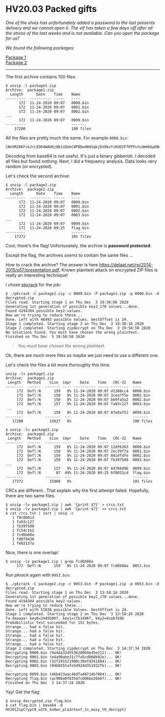 # HV20.03 Packed gifts

_One of the elves has unfortunately added a password to the last presents delivery and we cannot open it. The elf has taken a few days off after all the stress of the last weeks and is not available. Can you open the package for us?_

_We found the following packages:_

[Package 1](package1.zip)  
[Package 2](package2.zip)

---

The first archive contains 100 files:
```
$ unzip -l package1.zip 
Archive:  package1.zip
  Length      Date    Time    Name
---------  ---------- -----   ----
      172  11-24-2020 09:07   0000.bin
      172  11-24-2020 09:07   0001.bin
      172  11-24-2020 09:07   0002.bin
...
      172  11-24-2020 09:07   0099.bin
---------                     -------
    17200                     100 files
```

All the files are pretty much the same. For example `0000.bin`:
```
CNn9RZ6KFvkJrLEDD4WAU6jQb1iDekC8P0DedW4SqkjbV8bcYiKUD2FfHTPstLHmHbbp0B4Q/YGhLU3FyuhD+b443Q2X1UpWXyxr4xcouitSH88a3MVUL0Ah4RmBXNAXKsUU3okP5epYJzZUHJRyBQO8+8ZsSyayS9nXV1vPDAc=
```

Decoding from base64 is not useful. It's just a binary gibberish. I decoded all files but found nothing.
Next, I did a frequency analysis. Data looks very random (or encrypted).

Let's check the second archive:
```
$ unzip -l package2.zip         
Archive:  package2.zip
  Length      Date    Time    Name
---------  ---------- -----   ----
      172  11-24-2020 09:07   0000.bin
      172  11-24-2020 09:07   0001.bin
      172  11-24-2020 09:07   0002.bin
      172  11-24-2020 09:07   0003.bin
...
      172  11-24-2020 09:07   0099.bin
      172  11-24-2020 09:25   flag.bin
---------                     -------
    17372                     101 files
```

Cool, there's the flag! Unfortunately, the archive is **password protected**.

Except the flag, the archives _seems_ to contain the same files ...

How to crack the archive? The answer is here https://delaat.net/rp/2014-2015/p57/presentation.pdf. 
Known plaintext attack on encrypted ZIP files is really an interesting technique!

I chose [pkcrack](https://github.com/keyunluo/pkcrack) for the job:

```
$ ./pkcrack -C package2.zip -c 0000.bin -P package1.zip -p 0000.bin -d decrypted.zip
Files read. Starting stage 1 on Thu Dec  3 19:30:06 2020
Generating 1st generation of possible key2_170 values...done.
Found 4194304 possible key2-values.
Now we're trying to reduce these...
Done. Left with 46493 possible Values. bestOffset is 24.
Stage 1 completed. Starting stage 2 on Thu Dec  3 19:30:16 2020
Stage 2 completed. Starting zipdecrypt on Thu Dec  3 19:58:50 2020
No solutions found. You must have chosen the wrong plaintext.
Finished on Thu Dec  3 19:58:50 2020
```

> _You must have chosen the wrong plaintext._ 

Ok, there are much more files so maybe we just need to use a different one.

Let's check the files a bit more thoroughly this time:
```
unzip -lv package1.zip
Archive:  package1.zip
 Length   Method    Size  Cmpr    Date    Time   CRC-32   Name
--------  ------  ------- ---- ---------- ----- --------  ----
     172  Defl:N      159   8% 11-24-2020 09:07 d1380cc4  0000.bin
     172  Defl:N      158   8% 11-24-2020 09:07 3cea7f5e  0001.bin
     172  Defl:N      158   8% 11-24-2020 09:07 b69fa5a2  0002.bin
     172  Defl:N      157   9% 11-24-2020 09:07 fa93c127  0003.bin
...
     172  Defl:N      159   8% 11-24-2020 09:07 8fe8af52  0099.bin
--------          -------  ---                            -------
   17200            15827   8%                            100 files

$ unzip -lv package2.zip
Archive:  package2.zip
 Length   Method    Size  Cmpr    Date    Time   CRC-32   Name
--------  ------  ------- ---- ---------- ----- --------  ----
     172  Defl:N      159   8% 11-24-2020 09:07 12df6163  0000.bin
     172  Defl:N      158   8% 11-24-2020 09:07 2ec39f7a  0001.bin
     172  Defl:N      159   8% 11-24-2020 09:07 842dfdfe  0002.bin
     172  Defl:N      159   8% 11-24-2020 09:07 fb397508  0003.bin
...
     172  Defl:N      157   9% 11-24-2020 09:07 84766d96  0099.bin
     172  Defl:N       87  49% 11-24-2020 09:25 6f8031cd  flag.bin
--------          -------  ---                            -------
   17372            15908   8%                            101 files
```

CRCs are different.. That explain why the first attempt failed. Hopefully, there are two same files.

```
$ unzip -lv package1.zip | awk '{print $7}' > crcs.txt
$ unzip -lv package2.zip | awk '{print $7}' >> crcs.txt
$ cat crcs.txt | sort | uniq -c
   1 f9c8b013
   1 fa93c127
   1 fb397508
   1 fc54c1b2
   2 fcd6b08a
   1 fd0f8436
   1 fe02137a
```

Nice, there is one overlap!

```
$ unzip -lv package1.zip | grep fcd6b08a
     172  Defl:N      159   8% 11-24-2020 09:07 fcd6b08a  0053.bin
```

Run _pkrack_ again with `0053.bin`:

```
$ ./pkcrack -C package2.zip -c 0053.bin -P package1.zip -p 0053.bin -d decrypted.zip
Files read. Starting stage 1 on Thu Dec  3 13:58:16 2020
Generating 1st generation of possible key2_170 values...done.
Found 4194304 possible key2-values.
Now we're trying to reduce these...
Done. Left with 51026 possible Values. bestOffset is 24.
Stage 1 completed. Starting stage 2 on Thu Dec  3 13:58:26 2020
Ta-daaaaa! key0=2445b967, key1=cfb14967, key2=dceb769b
Probabilistic test succeeded for 151 bytes.
Strange... had a false hit.
Strange... had a false hit.
Strange... had a false hit.
Strange... had a false hit.
Strange... had a false hit.
Stage 2 completed. Starting zipdecrypt on Thu Dec  3 14:37:34 2020
Decrypting 0000.bin (9ad4a32d5536280b9ed5e112)... OK!
Decrypting 0001.bin (e4a90abe31c7fa5cd060b92e)... OK!
Decrypting 0002.bin (32f291521900c30efd341884)... OK!
Decrypting 0003.bin (94b0455afe5d924d351932fb)... OK!
...
Decrypting 0099.bin (46b423aac46dfa48714b7084)... OK!
Decrypting flag.bin (ac980a0f8354fc606be26b6f)... OK!
Finished on Thu Dec  3 14:37:34 2020
```

Yay! Get the flag:

```
$ unzip decrypted.zip flag.bin
$ cat flag.bin | base64 -d
HV20{ZipCrypt0_w1th_kn0wn_pla1ntext_1s_easy_t0_decrypt}
```
